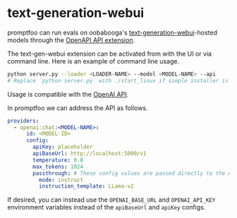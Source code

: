 # text-generation-webui

promptfoo can run evals on oobabooga's [text-generation-webui](https://github.com/oobabooga/text-generation-webui)-hosted models through the [OpenAPI API extension](https://github.com/oobabooga/text-generation-webui/wiki/12-%E2%80%90-OpenAI-API).

The text-gen-webui extension can be activated from with the UI or via command line. Here is an example of command line usage.

```sh
python server.py --loader <LOADER-NAME> --model <MODEL-NAME> --api
# Replace `python server.py` with ./start_linux if simple installer is used
```

Usage is compatible with the [OpenAI API](/docs/providers/openai).

In promptfoo we can address the API as follows.

```yaml
providers:
  - openai:chat:<MODEL-NAME>:
      id: <MODEL-ID>
      config:
        apiKey: placeholder
        apiBaseUrl: http://localhost:5000/v1
        temperature: 0.8
        max_tokens: 1024
        passthrough: # These config values are passed directly to the API
          mode: instruct
          instruction_template: LLama-v2
```

If desired, you can instead use the `OPENAI_BASE_URL` and `OPENAI_API_KEY` environment variables instead of the `apiBaseUrl` and `apiKey` configs.
